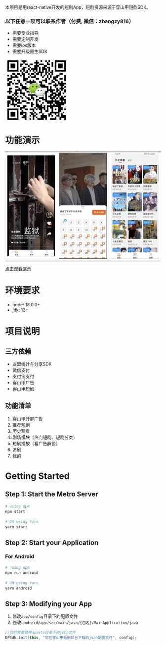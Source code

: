 本项目是用react-native开发的短剧App，短剧资源来源于穿山甲短剧SDK。

### 以下任意一项可以联系作者（付费, 微信：zhangzy816）
- 需要专业指导
- 需要定制开发
- 需要ios版本
- 需要升级原生SDK
<img src="asserts/image.png" alt="alt text" width="200" height="200"/>


# 功能演示
<table>
  <tr>
    <td><a href="http://img.smuai.com/demo.mp4" target="_blank"><img src="asserts/image1.png" alt="alt text" width="200"/></a></td>
    <td><a href="http://img.smuai.com/demo.mp4" target="_blank"><img src="asserts/image2.png" alt="alt text" width="200"/></a></td>
    <td><a href="http://img.smuai.com/demo.mp4" target="_blank"><img src="asserts/image3.png" alt="alt text" width="200"/></a></td>
  </tr>
</table>


[点击观看演示](http://img.smuai.com/demo.mp4 "示例链接")

# 环境要求
- node: 18.0.0+
- jdk: 13+

# 项目说明
## 三方依赖
- 友盟统计与分享SDK
- 微信支付
- 支付宝支付
- 穿山甲广告
- 穿山甲短剧

## 功能清单
1. 穿山甲开屏广告
2. 推荐短剧
3. 历史观看
4. 剧场模块（热门短剧、短剧分类）
5. 短剧播放（看广告解锁）
6. 追剧
7. 我的


# Getting Started
## Step 1: Start the Metro Server

```bash
# using npm
npm start

# OR using Yarn
yarn start
```

## Step 2: Start your Application

### For Android

```bash
# using npm
npm run android

# OR using Yarn
yarn android
```

## Step 3: Modifying your App

1. 修改`app/config`目录下的配置文件
2. 修改 `android/app/src/main/java/{包名}/MainApplication/java` 

```java
//同时需要替换assets目录下的json文件
DPSdk.init(this, "您在穿山甲短剧后台下载的json配置文件", config);
```
